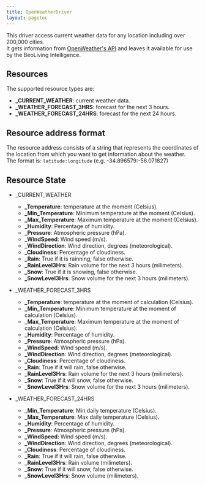 ```yaml
---
title: OpenWeatherDriver
layout: pagetoc
---
```


This driver access current weather data for any location including over 200,000 cities.  
It gets information from [OpenWeather's API](http://openweathermap.org/api "OpenWeather's API") and leaves it available for use by the BeoLiving Intelligence.


Resources
---------

The supported resource types are:

 + **_CURRENT_WEATHER**: current weather data.
 + **_WEATHER_FORECAST_3HRS**: forecast for the next 3 hours.
 + **_WEATHER_FORECAST_24HRS**: forecast for the next 24 hours.


Resource address format
-----------------------

The resource address consists of a string that represents the coordinates of the location from which you want to get information about the weather.  
The format is: `latitude:longitude` (e.g. -34.896579:-56.071827)

Resource State
--------------

 + _CURRENT_WEATHER
   - **_Temperature**: temperature at the moment (Celsius).
   - **_Min_Temperature**: Minimum temperature at the moment (Celsius).
   - **_Max_Temperature**: Maximum temperature at the moment (Celsius).
   - **_Humidity**: Percentage of humidity.
   - **_Pressure**: Atmospheric pressure (hPa).
   - **_WindSpeed**: Wind speed (m/s).
   - **_WindDirection**: Wind direction, degrees (meteorological).
   - **_Cloudiness**: Percentage of cloudiness.
   - **_Rain**: True if it is rainning, false otherwise.
   - **_RainLevel3Hrs**: Rain volume for the next 3 hours (milimeters).
   - **_Snow**: True if it is snowing, false otherwise.
   - **_SnowLevel3Hrs**: Snow volume for the next 3 hours (milimeters).

 + _WEATHER_FORECAST_3HRS
   - **_Temperature**: temperature at the moment of calculation (Celsius).
   - **_Min_Temperature**: Minimum temperature at the moment of calculation (Celsius).
   - **_Max_Temperature**: Maximum temperature at the moment of calculation (Celsius).
   - **_Humidity**: Percentage of humidity.
   - **_Pressure**: Atmospheric pressure (hPa).
   - **_WindSpeed**: Wind speed (m/s).
   - **_WindDirection**: Wind direction, degrees (meteorological).
   - **_Cloudiness**: Percentage of cloudiness.
   - **_Rain**: True if it will rain, false otherwise.
   - **_RainLevel3Hrs**: Rain volume for the next 3 hours (milimeters).
   - **_Snow**: True if it will snow, false otherwise.
   - **_SnowLevel3Hrs**: Snow volume for the next 3 hours (milimeters).

 + _WEATHER_FORECAST_24HRS
   - **_Min_Temperature**: Min daily temperature (Celsius).
   - **_Max_Temperature**: Max daily temperature (Celsius).
   - **_Humidity**: Percentage of humidity.
   - **_Pressure**: Atmospheric pressure (hPa).
   - **_WindSpeed**: Wind speed (m/s).
   - **_WindDirection**: Wind direction, degrees (meteorological).
   - **_Cloudiness**: Percentage of cloudiness.
   - **_Rain**: True if it will rain, false otherwise.
   - **_RainLevel3Hrs**: Rain volume (milimeters).
   - **_Snow**: True if it will snow, false otherwise.
   - **_SnowLevel3Hrs**: Snow volume (milimeters).






